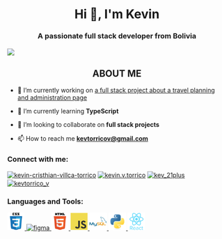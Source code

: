 <h1 align="center">Hi 👋, I'm Kevin</h1>
<h3 align="center">A passionate full stack developer from Bolivia</h3>

<img align="center" src= "![image](https://github.com/user-attachments/assets/475b9ac9-0021-43d3-9f62-b7aa51a7ead3)
"/>
<h2 align="center">ABOUT ME</h2>

- 🔭 I’m currently working on [a full stack project about a travel planning and administration page](https://github.com/kev-torrico/Trippy-kev-torrico)

- 🌱 I’m currently learning **TypeScript**

- 👯 I’m looking to collaborate on **full stack projects**

- 📫 How to reach me **kevtorricov@gmail.com**

<h3 align="left">Connect with me:</h3>
<p align="left">
<a href="https://linkedin.com/in/kevin-cristhian-villca-torrico" target="blank"><img align="center" src="https://raw.githubusercontent.com/rahuldkjain/github-profile-readme-generator/master/src/images/icons/Social/linked-in-alt.svg" alt="kevin-cristhian-villca-torrico" height="30" width="40" /></a>
<a href="https://fb.com/kevin.v.torrico" target="blank"><img align="center" src="https://raw.githubusercontent.com/rahuldkjain/github-profile-readme-generator/master/src/images/icons/Social/facebook.svg" alt="kevin.v.torrico" height="30" width="40" /></a>
<a href="https://instagram.com/kev_21plus" target="blank"><img align="center" src="https://raw.githubusercontent.com/rahuldkjain/github-profile-readme-generator/master/src/images/icons/Social/instagram.svg" alt="kev_21plus" height="30" width="40" /></a>
<a href="https://discord.gg/kevtorrico_v" target="blank"><img align="center" src="https://raw.githubusercontent.com/rahuldkjain/github-profile-readme-generator/master/src/images/icons/Social/discord.svg" alt="kevtorrico_v" height="30" width="40" /></a>
</p>

<h3 align="left">Languages and Tools:</h3>
<p align="left"> <a href="https://www.w3schools.com/css/" target="_blank" rel="noreferrer"> <img src="https://raw.githubusercontent.com/devicons/devicon/master/icons/css3/css3-original-wordmark.svg" alt="css3" width="40" height="40"/> </a> <a href="https://www.figma.com/" target="_blank" rel="noreferrer"> <img src="https://www.vectorlogo.zone/logos/figma/figma-icon.svg" alt="figma" width="40" height="40"/> </a> <a href="https://www.w3.org/html/" target="_blank" rel="noreferrer"> <img src="https://raw.githubusercontent.com/devicons/devicon/master/icons/html5/html5-original-wordmark.svg" alt="html5" width="40" height="40"/> </a> <a href="https://developer.mozilla.org/en-US/docs/Web/JavaScript" target="_blank" rel="noreferrer"> <img src="https://raw.githubusercontent.com/devicons/devicon/master/icons/javascript/javascript-original.svg" alt="javascript" width="40" height="40"/> </a> <a href="https://www.mysql.com/" target="_blank" rel="noreferrer"> <img src="https://raw.githubusercontent.com/devicons/devicon/master/icons/mysql/mysql-original-wordmark.svg" alt="mysql" width="40" height="40"/> </a> <a href="https://www.python.org" target="_blank" rel="noreferrer"> <img src="https://raw.githubusercontent.com/devicons/devicon/master/icons/python/python-original.svg" alt="python" width="40" height="40"/> </a> <a href="https://reactjs.org/" target="_blank" rel="noreferrer"> <img src="https://raw.githubusercontent.com/devicons/devicon/master/icons/react/react-original-wordmark.svg" alt="react" width="40" height="40"/> </a> </p>
